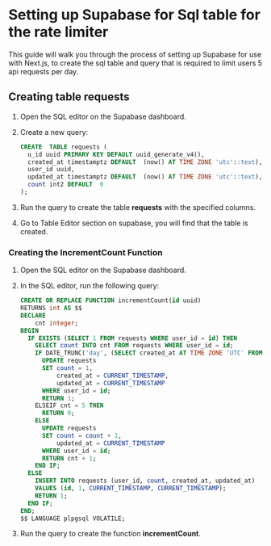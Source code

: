 # Setting up Supabase for Sql table for the rate limiter

This guide will walk you through the process of setting up Supabase for use with Next.js, to create the sql table and query that is required to limit users 5 api requests per day.

## Creating table requests

1. Open the SQL editor on the Supabase dashboard.
2. Create a new query:

   ```sql
   CREATE  TABLE requests (
     u_id uuid PRIMARY KEY DEFAULT uuid_generate_v4(),
     created_at timestamptz DEFAULT  (now() AT TIME ZONE 'utc'::text),
     user_id uuid,
     updated_at timestamptz DEFAULT  (now() AT TIME ZONE 'utc'::text),
     count int2 DEFAULT  0
   );
   ```

3. Run the query to create the table **requests** with the specified columns.
4. Go to Table Editor section on supabase, you will find that the table is created.

### Creating the IncrementCount Function

1. Open the SQL editor on the Supabase dashboard.
2. In the SQL editor, run the following query:

   ```sql
   CREATE OR REPLACE FUNCTION incrementCount(id uuid)
   RETURNS int AS $$
   DECLARE
       cnt integer;
   BEGIN
     IF EXISTS (SELECT 1 FROM requests WHERE user_id = id) THEN
       SELECT count INTO cnt FROM requests WHERE user_id = id;
       IF DATE_TRUNC('day', (SELECT created_at AT TIME ZONE 'UTC' FROM requests WHERE user_id = id)) < DATE_TRUNC('day', CURRENT_TIMESTAMP AT TIME ZONE 'UTC') THEN
         UPDATE requests
         SET count = 1,
             created_at = CURRENT_TIMESTAMP,
             updated_at = CURRENT_TIMESTAMP
         WHERE user_id = id;
         RETURN 1;
       ELSEIF cnt = 5 THEN
         RETURN 0;
       ELSE
         UPDATE requests
         SET count = count + 1,
             updated_at = CURRENT_TIMESTAMP
         WHERE user_id = id;
         RETURN cnt + 1;
       END IF;
     ELSE
       INSERT INTO requests (user_id, count, created_at, updated_at)
       VALUES (id, 1, CURRENT_TIMESTAMP, CURRENT_TIMESTAMP);
       RETURN 1;
     END IF;
   END;
   $$ LANGUAGE plpgsql VOLATILE;

   ```

3. Run the query to create the function **incrementCount**.
